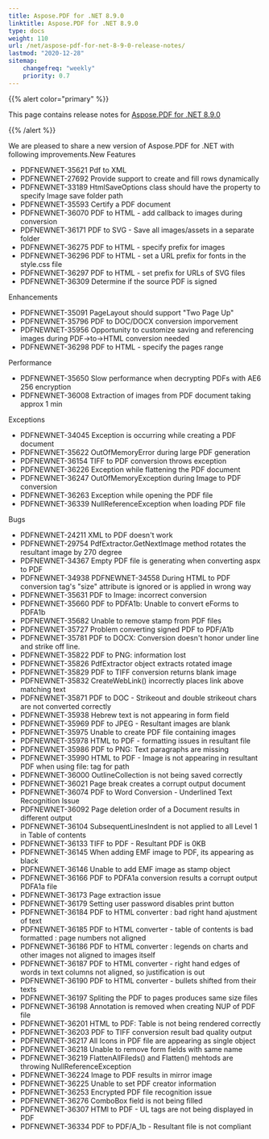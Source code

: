 ```yaml
---
title: Aspose.PDF for .NET 8.9.0
linktitle: Aspose.PDF for .NET 8.9.0 
type: docs
weight: 110
url: /net/aspose-pdf-for-net-8-9-0-release-notes/
lastmod: "2020-12-28"
sitemap:
    changefreq: "weekly"
    priority: 0.7
---
```


{{% alert color="primary" %}} 

This page contains release notes for [Aspose.PDF for .NET 8.9.0](http://www.aspose.com/downloads/pdf/net/new-releases/aspose.pdf-for-.net-8.9.0/)

{{% /alert %}} 

We are pleased to share a new version of Aspose.PDF for .NET with following improvements.New Features

- PDFNEWNET-35621 Pdf to XML
- PDFNEWNET-27692 Provide support to create and fill rows dynamically
- PDFNEWNET-33189 HtmlSaveOptions class should have the property to specify Image save folder path
- PDFNEWNET-35593 Certify a PDF document
- PDFNEWNET-36070 PDF to HTML - add callback to images during conversion
- PDFNEWNET-36171 PDF to SVG - Save all images/assets in a separate folder
- PDFNEWNET-36275 PDF to HTML - specify prefix for images
- PDFNEWNET-36296 PDF to HTML - set a URL prefix for fonts in the style.css file
- PDFNEWNET-36297 PDF to HTML - set prefix for URLs of SVG files
- PDFNEWNET-36309 Determine if the source PDF is signed

Enhancements

- PDFNEWNET-35091 PageLayout should support "Two Page Up"
- PDFNEWNET-35796 PDF to DOC/DOCX conversion imporvement
- PDFNEWNET-35956 Opportunity to customize saving and referencing images during PDF->to->HTML conversion needed
- PDFNEWNET-36298 PDF to HTML - specify the pages range

Performance

- PDFNEWNET-35650 Slow performance when decrypting PDFs with AE6 256 encryption
- PDFNEWNET-36008 Extraction of images from PDF document taking approx 1 min

Exceptions

- PDFNEWNET-34045 Exception is occurring while creating a PDF document
- PDFNEWNET-35622 OutOfMemoryError during large PDF generation
- PDFNEWNET-36154 TIFF to PDF conversion throws exception
- PDFNEWNET-36226 Exception while flattening the PDF document
- PDFNEWNET-36247 OutOfMemoryException during Image to PDF conversion
- PDFNEWNET-36263 Exception while opening the PDF file
- PDFNEWNET-36339 NullReferenceException when loading PDF file

Bugs

- PDFNEWNET-24211 XML to PDF doesn't work
- PDFNEWNET-29754 PdfExtractor.GetNextImage method rotates the resultant image by 270 degree
- PDFNEWNET-34367 Empty PDF file is generating when converting aspx to PDF
- PDFNEWNET-34938 PDFNEWNET-34558 During HTML to PDF conversion <Font> tag's "size" attribute is ignored or is applied in wrong way
- PDFNEWNET-35631 PDF to Image: incorrect conversion
- PDFNEWNET-35660 PDF to PDFA1b: Unable to convert eForms to PDFA1b
- PDFNEWNET-35682 Unable to remove stamp from PDF files
- PDFNEWNET-35727 Problem converting signed PDF to PDF/A1b
- PDFNEWNET-35781 PDF to DOCX: Conversion doesn't honor under line and strike off line.
- PDFNEWNET-35822 PDF to PNG: information lost
- PDFNEWNET-35826 PdfExtractor object extracts rotated image
- PDFNEWNET-35829 PDF to TIFF conversion returns blank image
- PDFNEWNET-35832 CreateWebLink() incorrectly places link above matching text
- PDFNEWNET-35871 PDF to DOC - Strikeout and double strikeout chars are not converted correctly
- PDFNEWNET-35938 Hebrew text is not appearing in form field
- PDFNEWNET-35969 PDF to JPEG - Resultant images are blank
- PDFNEWNET-35975 Unable to create PDF file containing images
- PDFNEWNET-35978 HTML to PDF - formatting issues in resultant file
- PDFNEWNET-35986 PDF to PNG: Text paragraphs are missing
- PDFNEWNET-35990 HTML to PDF - Image is not appearing in resultant PDF when using file: tag for path
- PDFNEWNET-36000 OutlineCollection is not being saved correctly
- PDFNEWNET-36021 Page break creates a corrupt output document
- PDFNEWNET-36074 PDF to Word Conversion - Underlined Text Recognition Issue
- PDFNEWNET-36092 Page deletion order of a Document results in different output
- PDFNEWNET-36104 SubsequentLinesIndent is not applied to all Level 1 in Table of contents
- PDFNEWNET-36133 TIFF to PDF - Resultant PDF is 0KB
- PDFNEWNET-36145 When adding EMF image to PDF, its appearing as black
- PDFNEWNET-36146 Unable to add EMF image as stamp object
- PDFNEWNET-36166 PDF to PDFA1a conversion results a corrupt output PDFA1a file
- PDFNEWNET-36173 Page extraction issue
- PDFNEWNET-36179 Setting user password disables print button
- PDFNEWNET-36184 PDF to HTML converter : bad right hand ajustment of text
- PDFNEWNET-36185 PDF to HTML converter - table of contents is bad formatted : page numbers not aligned
- PDFNEWNET-36186 PDF to HTML converter : legends on charts and other images not aligned to images itself
- PDFNEWNET-36187 PDF to HTML converter - right hand edges of words in text columns not aligned, so justification is out
- PDFNEWNET-36190 PDF to HTML converter - bullets shifted from their texts
- PDFNEWNET-36197 Spliting the PDF to pages produces same size files
- PDFNEWNET-36198 Annotation is removed when creating NUP of PDF file
- PDFNEWNET-36201 HTML to PDF: Table is not being rendered correctly
- PDFNEWNET-36203 PDF to TIFF conversion result bad quality output
- PDFNEWNET-36217 All Icons in PDF file are appearing as single object
- PDFNEWNET-36218 Unable to remove form fields with same name
- PDFNEWNET-36219 FlattenAllFileds() and Flatten() mehtods are throwing NullReferenceException
- PDFNEWNET-36224 Image to PDF results in mirror image
- PDFNEWNET-36225 Unable to set PDF creator information
- PDFNEWNET-36253 Encrypted PDF file recognition issue
- PDFNEWNET-36276 ComboBox field is not being filled
- PDFNEWNET-36307 HTMl to PDF - UL tags are not being displayed in PDF
- PDFNEWNET-36334 PDF to PDF/A_1b - Resultant file is not compliant
